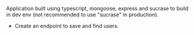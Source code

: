 Application built using typescript, mongoose, express and sucrase to build in dev env (not recommended to use "sucrase" in production).

* Create an endpoint to save and find users.
